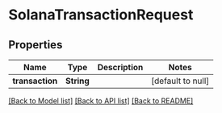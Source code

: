 # SolanaTransactionRequest
## Properties

| Name | Type | Description | Notes |
|------------ | ------------- | ------------- | -------------|
| **transaction** | **String** |  | [default to null] |

[[Back to Model list]](../README.md#documentation-for-models) [[Back to API list]](../README.md#documentation-for-api-endpoints) [[Back to README]](../README.md)

